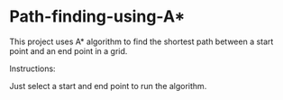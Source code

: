 # Path-finding-using-A*

This project uses A* algorithm to find the shortest path between a start point and an end point in a grid.

Instructions:

Just select a start and end point to run the algorithm.
